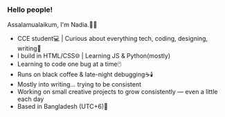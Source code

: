 <p align="center">
  <h3><b>Hello people!</b></h3>
</p>
<p>Assalamualaikum, I'm Nadia.👩‍💻</p>

- CCE student💻 | Curious about everything tech, coding, designing, writing📖	<br>  
- I build in HTML/CSS🌐	| Learning JS & Python(mostly)<br>  
- Learning to code one bug at a time🖱️  <br>
- Runs on black coffee & late-night debugging☕🕯️		  <br>
- Mostly into writing… trying to be consistent <br>
- Working on small creative projects to grow consistently — even a little each day  <br>
- Based in Bangladesh (UTC+6)📍 <br>
